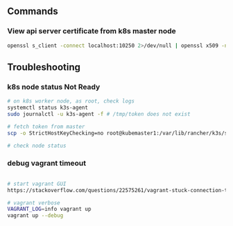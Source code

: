 
## Commands 

### View api server certificate from k8s master node
```bash
openssl s_client -connect localhost:10250 2>/dev/null | openssl x509 -noout -text
```

## Troubleshooting

### k8s node status Not Ready
```bash
# on k8s worker node, as root, check logs
systemctl status k3s-agent
sudo journalctl -u k3s-agent -f # /tmp/token does not exist

# fetch token from master
scp -o StrictHostKeyChecking=no root@kubemaster1:/var/lib/rancher/k3s/server/token /tmp/token

# check node status
```


### debug vagrant timeout
```bash

# start vagrant GUI
https://stackoverflow.com/questions/22575261/vagrant-stuck-connection-timeout-retrying

# vagrant verbose
VAGRANT_LOG=info vagrant up
vagrant up --debug
```